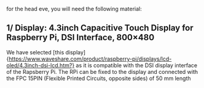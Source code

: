 for the head eve, you will need the following material:

## 1/ Display: 4.3inch Capacitive Touch Display for Raspberry Pi, DSI Interface, 800×480
We have selected [this display]{https://www.waveshare.com/product/raspberry-pi/displays/lcd-oled/4.3inch-dsi-lcd.htm?} 
as it is compatible with the DSI display interface of the Rapsberry Pi.
The RPi can be fixed to the display and connected with the FPC 15PIN (Flexible Printed Circuits, opposite sides) of 50 mm length
